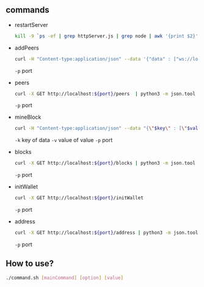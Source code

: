 ## commands
- restartServer
  ```sh
  kill -9 `ps -ef | grep httpServer.js | grep node | awk '{print $2}'`
  ```

- addPeers
  ```sh
  curl -H "Content-type:application/json" --data '{"data" : ["ws://localhost:6002", "ws://localhost:6003"]}' http://localhost:$port/addPeers
  ```
  `-p` port
  
- peers
  ```sh
  curl -X GET http://localhost:${port}/peers  | python3 -m json.tool
  ```
  `-p` port

- mineBlock 
  ```sh 
  curl -H "Content-type:application/json" --data "{\"$key\" : [\"$value\"]}" http://localhost:${port}/mineBlock 
  ```
  `-k` key of data
  `-v` value of value
  `-p` port

- blocks
  ```sh 
  curl -X GET http://localhost:${port}/blocks | python3 -m json.tool 
  ```
  `-p` port

- initWallet
  ```sh 
  curl -X GET http://localhost:${port}/initWallet
  ```
  `-p` port

- address
  ```sh 
  curl -X GET http://localhost:${port}/address | python3 -m json.tool 
  ```
  `-p` port


## How to use?
```sh
./command.sh [mainCommand] [option] [value]
```